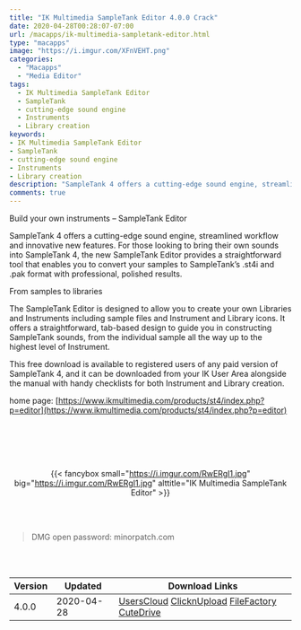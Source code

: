 ```yaml
---
title: "IK Multimedia SampleTank Editor 4.0.0 Crack"
date: 2020-04-28T00:28:07-07:00
url: /macapps/ik-multimedia-sampletank-editor.html
type: "macapps"
image: "https://i.imgur.com/XFnVEHT.png"
categories:
  - "Macapps"
  - "Media Editor"
tags:
  - IK Multimedia SampleTank Editor
  - SampleTank
  - cutting-edge sound engine
  - Instruments
  - Library creation
keywords:
- IK Multimedia SampleTank Editor
- SampleTank
- cutting-edge sound engine
- Instruments
- Library creation
description: "SampleTank 4 offers a cutting-edge sound engine, streamlined workflow and innovative new features. For those looking to bring their own sounds into SampleTank 4"
comments: true
---
```


Build your own instruments – SampleTank Editor

SampleTank 4 offers a cutting-edge sound engine, streamlined workflow and innovative new features. For those looking to bring their own sounds into SampleTank 4, the new SampleTank Editor provides a straightforward tool that enables you to convert your samples to SampleTank’s .st4i and .pak format with professional, polished results.

From samples to libraries

The SampleTank Editor is designed to allow you to create your own Libraries and Instruments including sample files and Instrument and Library icons. It offers a straightforward, tab-based design to guide you in constructing SampleTank sounds, from the individual sample all the way up to the highest level of Instrument.

This free download is available to registered users of any paid version of SampleTank 4, and it can be downloaded from your IK User Area alongside the manual with handy checklists for both Instrument and Library creation.

home page: [https://www.ikmultimedia.com/products/st4/index.php?p=editor](https://www.ikmultimedia.com/products/st4/index.php?p=editor)

<br/>
<br/>
<script async src="https://pagead2.googlesyndication.com/pagead/js/adsbygoogle.js"></script>
<ins class="adsbygoogle"
     style="display:block; text-align:center;"
     data-ad-layout="in-article"
     data-ad-format="fluid"
     data-ad-client="ca-pub-8746275014476192"
     data-ad-slot="5144997159"></ins>
<script>
     (adsbygoogle = window.adsbygoogle || []).push({});
</script>
<br/>
<br/>


<center>

{{< fancybox small="https://i.imgur.com/RwERgI1.jpg" big="https://i.imgur.com/RwERgI1.jpg" alttitle="IK Multimedia SampleTank Editor" >}}

</center>

<br/>
<br/>


> DMG open password: minorpatch.com

<br/>

<br/>
<div id="history_version" class="history_version">

| Version | Updated | Download Links |
| ---- | ---- | ---- |
| 4.0.0 | 2020-04-28 | [UsersCloud](https://ouo.io/0U8Kyk)   [ClicknUpload](https://ouo.io/5dX32D)   [FileFactory](https://ouo.io/kA4nny)   [CuteDrive](https://ouo.io/xAVVP6c) |

</div>
